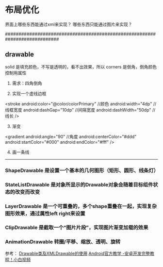 # 布局优化

界面上哪些东西能通过xml来实现？
哪些东西只能通过图片来实现？

############################################################################

## drawable



solid 是填充颜色，不写是透明的，看不出效果，所以
corners 是倒角，倒角颜色控制用属性  

1. 需求：四角倒角
<corners
android:topLeftRadius="20dp"
android:topRightRadius="20dp"
android:bottomLeftRadius="20dp"
android:bottomRightRadius="20dp"/>

2. 实现一个虚线边框
<!--边框虚线-->
<stroke
android:color="@color/colorPrimary"     //颜色
android:width="4dp"                                //线框宽度
android:dashGap="10dp"                        //间隔宽度
android:dashWidth="50dp"                    //线长
/>


3. 渐变

<!--渐变色-->
<gradient
android:angle="90"      //角度
android:centerColor="#ddd"
android:startColor="#000"
android:endColor="#fff"
/>

4. 画一条线

----------------------------

### ShapeDrawable 			是设置一个基本的几何图形（矩形、圆形、线条灯）
### StateListDrawable 		是对象所显示的Drawable对象会随着目标组件状态的改变而改变
### LayerDrawable           是一个可重叠的，多个shape重叠在一起，实现复杂图形效果，通过属性left right来设置
### ClipDrawable 			是截取一个“图片片段”，实现图片渐变加载的效果
### AnimationDrawable 		转圈/平移、缩放、透明、旋转















参考：
[Drawable类及XMLDrawable的使用](https://www.cnblogs.com/rookiechen/p/5310558.html)
[Android官方教学 -安卓开发完整教程！小白视频](https://www.bilibili.com/video/av66912998/?spm_id_from=trigger_reload)

